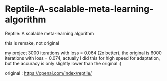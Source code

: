 # Reptile-A-scalable-meta-learning-algorithm
Reptile: A scalable meta-learning algorithm

this is remake, not original

my project 3000 iterations with loss = 0.064 (2x better), the original is 6000 iterations with loss = 0.074, actually I did this for high speed for adaptation, but the accuracy is only slightly lower than the original :)

original : https://openai.com/index/reptile/
